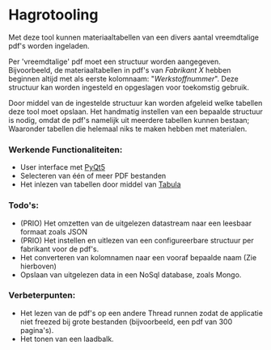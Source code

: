 # Hagrotooling

Met deze tool kunnen materiaaltabellen van een divers aantal vreemdtalige pdf's worden ingeladen.

Per 'vreemdtalige' pdf moet een structuur worden aangegeven. Bijvoorbeeld, de materiaaltabellen in pdf's van *Fabrikant X* hebben beginnen altijd met als eerste kolomnaam: "*Werkstoffnummer*".
Deze structuur kan worden ingesteld en opgeslagen voor toekomstig gebruik.

Door middel van de ingestelde structuur kan worden afgeleid welke tabellen deze tool moet opslaan. Het handmatig instellen van een bepaalde structuur is nodig, omdat de pdf's namelijk uit meerdere tabellen kunnen bestaan; Waaronder tabellen die helemaal niks te maken hebben met materialen. 

### Werkende Functionaliteiten:
- User interface met [PyQt5](https://pypi.org/project/PyQt5/)
- Selecteren van één of meer PDF bestanden
- Het inlezen van tabellen door middel van [Tabula](https://pypi.org/project/tabula-py/)


### Todo's:
- (PRIO) Het omzetten van de uitgelezen datastream naar een leesbaar formaat zoals JSON
- (PRIO) Het instellen en uitlezen van een configureerbare structuur per fabrikant voor de pdf's.
- Het converteren van kolomnamen naar een vooraf bepaalde naam (Zie hierboven)
- Opslaan van uitgelezen data in een NoSql database, zoals Mongo.

### Verbeterpunten:
- Het lezen van de pdf's op een andere Thread runnen zodat de applicatie niet freezed bij grote bestanden (bijvoorbeeld, een pdf van 300 pagina's).
- Het tonen van een laadbalk.